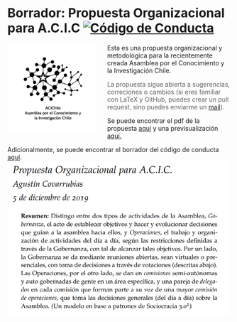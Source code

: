 # Borrador: Propuesta Organizacional para A.C.I.C [![Código de Conducta](https://img.shields.io/badge/Contributor%20Covenant-v2.0%20adopted-ff69b4.svg)](conducta.md)

<img src="https://github.com/agucova/propuesta-acic/raw/master/Figuras/logo-1.png" width="200" align="left" style="margin-right: 25px"> 

Esta es una propuesta organizacional y metodológica para la recientemente creada Asamblea por el Conocimiento y la Investigación Chile. 

> La propuesta sigue abierta a sugerencias, correciones o cambios (si eres familiar con LaTeX y GitHub, puedes crear un pull request, sino puedes enviarme un [mail](mailto:agucova@gmail.com)).

Se puede encontrar el pdf de la propuesta [aquí](https://github.com/agucova/propuesta-acic/raw/master/main.pdf) y una previsualización [aquí.](main.pdf)

Adicionalmente, se puede encontrar el borrador del código de conducta [aquí](conducta.md).
<a href="https://github.com/agucova/propuesta-acic/raw/master/main.pdf">
<img src="https://github.com/agucova/propuesta-acic/raw/master/Figuras/propuesta.png" align="left" width="500">
</a>

